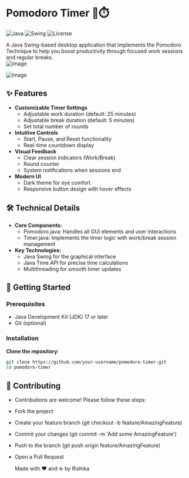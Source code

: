# Pomodoro Timer 🍅⏱️

![Java](https://img.shields.io/badge/Java-17%2B-orange)
![Swing](https://img.shields.io/badge/GUI-Swing-blue)
![License](https://img.shields.io/badge/License-MIT-green)

A Java Swing-based desktop application that implements the Pomodoro Technique to help you boost productivity through focused work sessions and regular breaks.
<br>
![image](https://github.com/user-attachments/assets/f40fe69c-3d86-4300-a42a-15fbdc93ce63)

![image](https://github.com/user-attachments/assets/7f2e397d-a247-48b1-8162-3a6f379e4fa7)

## ✨ Features

- **Customizable Timer Settings**
  - Adjustable work duration (default: 25 minutes)
  - Adjustable break duration (default: 5 minutes)
  - Set total number of rounds
- **Intuitive Controls**
  - Start, Pause, and Reset functionality
  - Real-time countdown display
- **Visual Feedback**
  - Clear session indicators (Work/Break)
  - Round counter
  - System notifications when sessions end
- **Modern UI**
  - Dark theme for eye comfort
  - Responsive button design with hover effects

  
## 🛠️ Technical Details
- **Core Components:**
  - Pomodoro.java: Handles all GUI elements and user interactions
  - Timer.java: Implements the timer logic with work/break session management
- **Key Technologies:**
  - Java Swing for the graphical interface
  - Java Time API for precise time calculations
  - Multithreading for smooth timer updates


## 🚀 Getting Started

### Prerequisites

- Java Development Kit (JDK) 17 or later
- Git (optional)

### Installation

**Clone the repository**:
   ```bash
   git clone https://github.com/your-username/pomodoro-timer.git
   cd pomodoro-timer
   ```

## 🤝 Contributing
- Contributions are welcome! Please follow these steps:
- Fork the project
- Create your feature branch (git checkout -b feature/AmazingFeature)
- Commit your changes (git commit -m 'Add some AmazingFeature')
- Push to the branch (git push origin feature/AmazingFeature)
- Open a Pull Request

  Made with ❤️ and ☕ by Rishika
